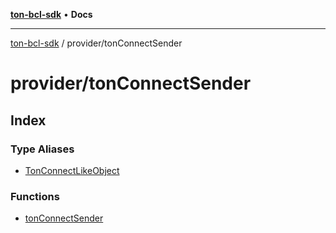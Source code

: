 [**ton-bcl-sdk**](../../README.md) • **Docs**

***

[ton-bcl-sdk](../../README.md) / provider/tonConnectSender

# provider/tonConnectSender

## Index

### Type Aliases

- [TonConnectLikeObject](type-aliases/TonConnectLikeObject.md)

### Functions

- [tonConnectSender](functions/tonConnectSender.md)
